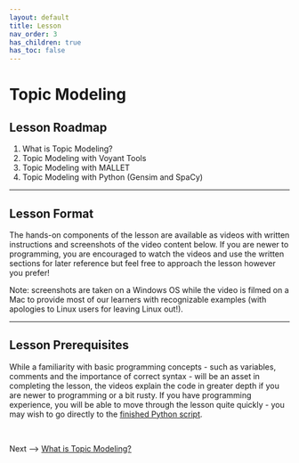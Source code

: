 ```yaml
---
layout: default
title: Lesson
nav_order: 3
has_children: true
has_toc: false
---
```


# Topic Modeling

## Lesson Roadmap

1. What is Topic Modeling?
2. Topic Modeling with Voyant Tools
3. Topic Modeling with MALLET
4. Topic Modeling with Python (Gensim and SpaCy)

<hr />

## Lesson Format

The hands-on components of the lesson are available as videos with written instructions and screenshots of the video content below. If you are newer to programming, you are encouraged to watch the videos and use the written sections for later reference but feel free to approach the lesson however you prefer!

Note: screenshots are taken on a Windows OS while the video is filmed on a Mac to provide most of our learners with recognizable examples (with apologies to Linux users for leaving Linux out!).

<hr />

## Lesson Prerequisites

While a familiarity with basic programming concepts - such as variables, comments and the importance of correct syntax - will be an asset in completing the lesson, the videos explain the code in greater depth if you are newer to programming or a bit rusty. If you have programming experience, you will be able to move through the lesson quite quickly - you may wish to go directly to the [finished Python script](https://github.com/scds/text-analysis-3/blob/main/assets/topic-model.py).

<br />

Next --> [What is Topic Modeling?](topic.html)
